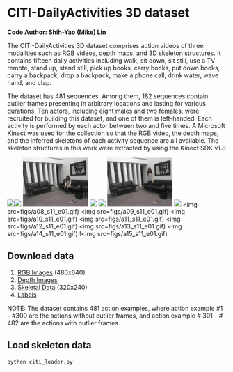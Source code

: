 # CITI-DailyActivities 3D dataset
**Code Author: Shih-Yao (Mike) Lin**

The CITI-DailyActivities 3D dataset comprises action videos of three modalities such as RGB videos, depth maps, and 3D skeleton structures. It contains fifteen daily activities including walk, sit down, sit still, use a TV remote, stand up, stand still, pick up books, carry books, put down books, carry a backpack, drop a backpack, make a phone call, drink water, wave hand, and clap.

The dataset has 481 sequences. Among them, 182 sequences contain outlier frames presenting in arbitrary locations and lasting for various durations. Ten actors, including eight males and two females, were recruited for building this dataset, and one of them is left-handed. Each activity is performed by each actor between two and five times. A Microsoft Kinect was used for the collection so that the RGB video, the depth maps, and the inferred skeletons of each activity sequence are all available. The skeleton structures in this work were extracted by using the Kinect SDK v1.8

<img src=figs/a01_s11_e01.gif width="150"><img src=figs/a02_s11_e01.gif width="150">
<img src=figs/a03_s11_e01.gif width="150">
<img src=figs/a04_s11_e01.gif width="150">
<img src=figs/a05_s11_e01.gif width="150">
<img src=figs/a06_s11_e01.gif width="150">
<img src=figs/a07_s11_e01.gif width="150">
<img src=figs/a08_s11_e01.gif)
<img src=figs/a09_s11_e01.gif)
<img src=figs/a10_s11_e01.gif)
<img src=figs/a11_s11_e01.gif)
<img src=figs/a12_s11_e01.gif)
<img src=figs/a13_s11_e01.gif)
<img src=figs/a14_s11_e01.gif)
!<img src=figs/a15_s11_e01.gif)

## Download data
1. [RGB Images](https://drive.google.com/open?id=1wjtMKBEd02muTAMZD9vSLsSj9M2i3qqn) (480x640) 
2. [Depth Images](https://drive.google.com/open?id=1WnYZHO3406oIDcZl-KxYXBhQNSOELd2W)
3. [Skeletal Data](https://drive.google.com/open?id=1IdVBAxKqQqx4yz2ctdEn9dc1YwzNLPnF) (320x240)
4. [Labels](https://drive.google.com/open?id=1aUF_oRhJNb6prBGJ6mhkz-3NJcmbsMRJ)

NOTE: The dataset contains 481 action examples, where action example #1 - #300 are the actions without outlier frames, and action example # 301 - # 482 are the actions with outlier frames. 

## Load skeleton data
```
python citi_loader.py
```
